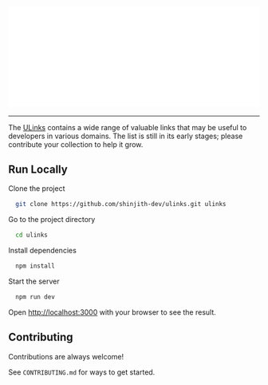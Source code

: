 ![](/assets/banner.svg)

------

The [ULinks](https://ulinks.shinjith.dev) contains a wide range of valuable links that may be useful to developers in various domains. The list is still in its early stages; please contribute your collection to help it grow.
## Run Locally

Clone the project

```bash
  git clone https://github.com/shinjith-dev/ulinks.git ulinks
```

Go to the project directory

```bash
  cd ulinks
```

Install dependencies

```bash
  npm install
```

Start the server

```bash
  npm run dev
```

Open [http://localhost:3000](http://localhost:3000) with your browser to see the result.

## Contributing

Contributions are always welcome!

See `CONTRIBUTING.md` for ways to get started.
